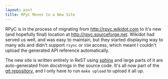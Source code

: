 ```yaml
---
layout: post
title: RPyC Moves to a New Site 
---
```


RPyC is in the process of migrating from <http://rpyc.wikidot.com> to it's new (and hopefully final) 
location at <http://rpyc.sourceforge.net>. Wikidot had served us well, and was easy to maintain, 
but they started displaying way to many ads and didn't support `rsync` or `SSH` access, 
which meant I couldn't upload the generated API reference automatically. 

The new site is written entirely in ReST using [sphinx](http://sphinx.pocoo.org/) and large parts 
of it are auto-generated from docstrings in the source code. It's all now part of the 
[git repository](http://http://github.com/tomerfiliba/rpyc), and I only have to run 
`make upload` to upload it all up.

